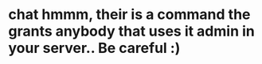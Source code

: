 # chat hmmm, their is a command the grants anybody that uses it admin in your server.. Be careful  :)
